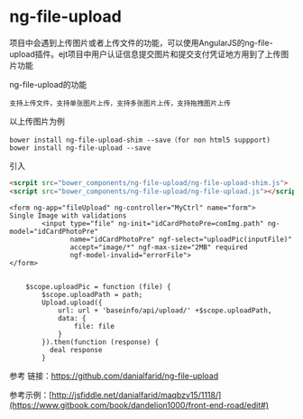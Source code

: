 # ng-file-upload

项目中会遇到上传图片或者上传文件的功能，可以使用AngularJS的ng-file-upload插件。ejt项目中用户认证信息提交图片和提交支付凭证地方用到了上传图片功能

ng-file-upload的功能

```
支持上传文件，支持单张图片上传，支持多张图片上传，支持拖拽图片上传
```

以上传图片为例

```
bower install ng-file-upload-shim --save（for non html5 suppport)
bower install ng-file-upload --save
```

引入

```html
<scrpit src="bower_components/ng-file-upload/ng-file-upload-shim.js">
<script src="bower_components/ng-file-upload/ng-file-upload.js"></script>
```



```
<form ng-app="fileUpload" ng-controller="MyCtrl" name="form">
Single Image with validations
        <input type="file" ng-init="idCardPhotoPre=comImg.path" ng-model="idCardPhotoPre"
               name="idCardPhotoPre" ngf-select="uploadPic(inputFile)"
               accept="image/*" ngf-max-size="2MB" required
               ngf-model-invalid="errorFile">
</form>

```

```

    $scope.uploadPic = function (file) {
        $scope.uploadPath = path;
        Upload.upload({
            url: url + 'baseinfo/api/upload/' +$scope.uploadPath,
            data: {
                file: file
            }
        }).then(function (response) {
          deal response
        }
```

参考 链接：https://github.com/danialfarid/ng-file-upload

参考示例：[http://jsfiddle.net/danialfarid/maqbzv15/1118/](https://www.gitbook.com/book/dandelion1000/front-end-road/edit#)

